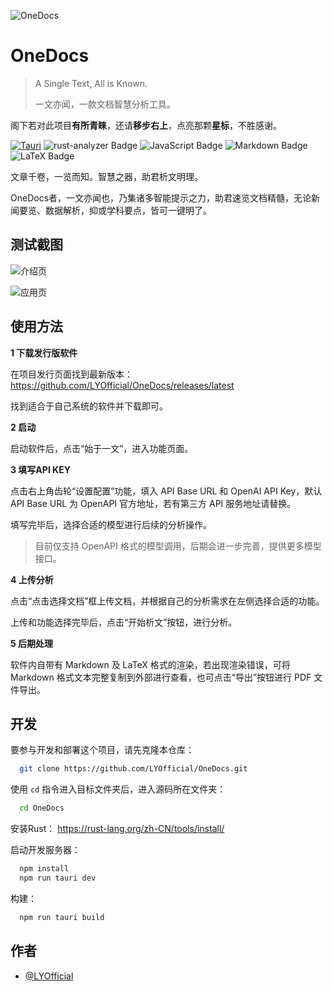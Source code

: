 ![OneDocs](https://socialify.git.ci/LYOfficial/OneDocs/image?description=1&font=KoHo&forks=1&issues=1&language=1&logo=https%3A%2F%2Fimg.1n.hk%2Ff%2F2025%2F10%2F09%2F68e785e2743a1.png&name=1&owner=1&pattern=Plus&pulls=1&stargazers=1&theme=Auto)


# OneDocs

> A Single Text, All is Known.
>
> 一文亦闻，一款文档智慧分析工具。

阁下若对此项目**有所青睐**，还请**移步右上**，点亮那颗**星标**，不胜感谢。

[![Tauri](https://img.shields.io/badge/Tauri-v2-FFC131?style=for-the-badge&logo=tauri&logoColor=white&labelColor=24C8DB)](https://tauri.app/) ![rust-analyzer Badge](https://img.shields.io/badge/rust--analyzer-DEA584?logo=rust&logoColor=black&style=for-the-badge) ![JavaScript Badge](https://img.shields.io/badge/JavaScript-F7DF1E?logo=javascript&logoColor=black&style=for-the-badge) ![Markdown Badge](https://img.shields.io/badge/Markdown-000000?logo=markdown&logoColor=white&style=for-the-badge) ![LaTeX Badge](https://img.shields.io/badge/LaTeX-008080?logo=latex&logoColor=white&style=for-the-badge)

文章千卷，一览而知。智慧之器，助君析文明理。

OneDocs者，一文亦闻也，乃集诸多智能提示之力，助君速览文档精髓，无论新闻要览、数据解析，抑或学科要点，皆可一键明了。
## 测试截图

![介绍页](https://img.1n.hk/f/2025/10/09/68e788eb98c17.png)

![应用页](https://img.1n.hk/f/2025/10/09/68e788ebe0f26.png)


## 使用方法

**1 下载发行版软件**

在项目发行页面找到最新版本： https://github.com/LYOfficial/OneDocs/releases/latest

找到适合于自己系统的软件并下载即可。


**2 启动**

启动软件后，点击“始于一文”，进入功能页面。

**3 填写API KEY**

点击右上角齿轮“设置配置”功能，填入 API Base URL 和 OpenAI API Key，默认 API Base URL 为 OpenAPI 官方地址，若有第三方 API 服务地址请替换。

填写完毕后，选择合适的模型进行后续的分析操作。

> 目前仅支持 OpenAPI 格式的模型调用，后期会进一步完善，提供更多模型接口。

**4 上传分析**

点击“点击选择文档”框上传文档，并根据自己的分析需求在左侧选择合适的功能。

上传和功能选择完毕后，点击“开始析文”按钮，进行分析。

**5 后期处理**

软件内自带有 Markdown 及 LaTeX 格式的渲染，若出现渲染错误，可将 Markdown 格式文本完整复制到外部进行查看，也可点击“导出”按钮进行 PDF 文件导出。



## 开发

要参与开发和部署这个项目，请先克隆本仓库：

```bash
  git clone https://github.com/LYOfficial/OneDocs.git
```

使用 `cd` 指令进入目标文件夹后，进入源码所在文件夹：

```bash
  cd OneDocs
```
安装Rust： https://rust-lang.org/zh-CN/tools/install/

启动开发服务器：

```bash
  npm install
  npm run tauri dev
```

构建：

```bash
  npm run tauri build
```


## 作者

- [@LYOfficial](https://github.com/LYOfficial/)

